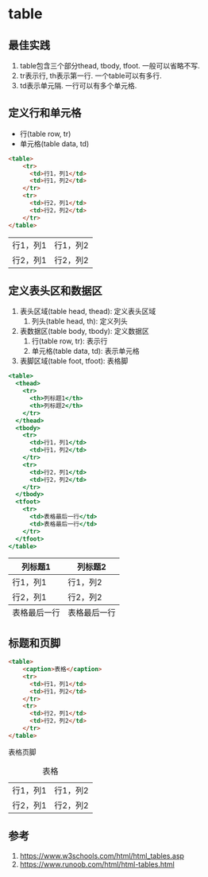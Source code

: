 # table

## 最佳实践

1. table包含三个部分thead, tbody, tfoot. 一般可以省略不写.
2. tr表示行, th表示第一行. 一个table可以有多行.
3. td表示单元隔. 一行可以有多个单元格.



## 定义行和单元格

- 行(table row, tr)
- 单元格(table data, td)


```html
<table>
    <tr>
      <td>行1，列1</td>
      <td>行1，列2</td>
    </tr>
    <tr>
      <td>行2，列1</td>
      <td>行2，列2</td>
    </tr>
</table>
```

<table>
    <tr>
      <td>行1，列1</td>
      <td>行1，列2</td>
    </tr>
    <tr>
      <td>行2，列1</td>
      <td>行2，列2</td>
    </tr>
</table>

## 定义表头区和数据区

1. 表头区域(table head, thead): 定义表头区域
    1. 列头(table head, th): 定义列头
2. 表数据区(table body, tbody): 定义数据区
    1. 行(table row, tr): 表示行
    2. 单元格(table data, td): 表示单元格
3. 表脚区域(table foot, tfoot): 表格脚

```htm
<table>
  <thead>
    <tr>
      <th>列标题1</th>
      <th>列标题2</th>
    </tr>
  </thead>
  <tbody>
    <tr>
      <td>行1，列1</td>
      <td>行1，列2</td>
    </tr>
    <tr>
      <td>行2，列1</td>
      <td>行2，列2</td>
    </tr>
  </tbody>
  <tfoot>
    <tr>
      <td>表格最后一行</td>
      <td>表格最后一行</td>
    </tr>
  </tfoot>
</table>

```

<table>
  <thead>
    <tr>
      <th>列标题1</th>
      <th>列标题2</th>
    </tr>
  </thead>
  <tbody>
    <tr>
      <td>行1，列1</td>
      <td>行1，列2</td>
    </tr>
    <tr>
      <td>行2，列1</td>
      <td>行2，列2</td>
    </tr>
  </tbody>
  <tfoot>
    <tr>
      <td>表格最后一行</td>
      <td>表格最后一行</td>
    </tr>
  </tfoot>


</table>



## 标题和页脚




```html
<table>
    <caption>表格</caption>
    <tr>
      <td>行1，列1</td>
      <td>行1，列2</td>
    </tr>
    <tr>
      <td>行2，列1</td>
      <td>行2，列2</td>
    </tr>
</table>
```


<table>
    <caption>表格</caption>
    <tr>
      <td>行1，列1</td>
      <td>行1，列2</td>
    </tr>
    <tr>
      <td>行2，列1</td>
      <td>行2，列2</td>
    </tr>
    <tfoot>表格页脚</tfoot> 
</table>



## 参考
1. https://www.w3schools.com/html/html_tables.asp
2. https://www.runoob.com/html/html-tables.html